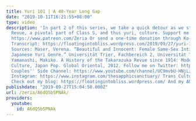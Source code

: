 ```yaml
---
title: Yuri 101 | A 40-Year Long Gap
date: "2019-10-11T16:21:55+08:00"
type: video
description: 'In part 2 of this series, we take a quick detour as we study the Takarazuka
  Revue, a pivotal part of Class S, and thus yuri, culture. Support me on Patreon:
  https://www.patreon.com/Zeria Or send a one-time donation through Ko-Fi: https://ko-fi.com/zeria_
  Transcript: https://floatingintobliss.wordpress.com/2019/09/27/yuri-101-a-40-year-long-gap/
  Sources: Maser, Verena. “Beautiful and Innocent: Female Same-Sex Intimacy in the
  Japanese Yuri Genre.” Universität Trier, Fachbereich 2, Universität Trier, 2015.
  Yamanashi, Makiko. A History of the Takarazuka Revue since 1914: Modernity, Girls
  Culture, Japan Pop. Global Oriental, 2012. Follow me on Twitter: https://twitter.com/_Zeria_
  Couples'' Side Channel: https://www.youtube.com/channel/UC9mvbU-HNjLzYqx8ZiHsdBw
  Instagram: https://www.instagram.com/thesapphicsanctuary/ Trans Culture Club: https://www.youtube.com/channel/UCfmDm5OvKcDrDKb3F8sxVrw
  Check out my blog: https://floatingintobliss.wordpress.com/ And my AO3 page: https://archiveofourown.org/users/Zeria/works'
publishdate: "2019-09-27T15:04:50.000Z"
url: /zeria/A6dQ5bSPNAk/
providers:
  youtube:
    id: A6dQ5bSPNAk
---
```

